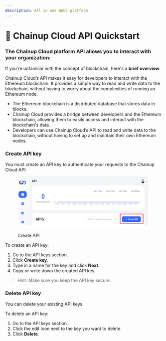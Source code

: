 ```yaml
---
description: All in one Web3 platform
---
```


# 🔎 Chainup Cloud API Quickstart

### The Chainup Cloud platform API allows you to interact with your organization:

If you're unfamiliar with the concept of blockchain, here's a **brief overview**:

Chainup Cloud’s API makes it easy for developers to interact with the Ethereum blockchain. It provides a simple way to read and write data to the blockchain, without having to worry about the complexities of running an Ethereum node.

* The Ethereum blockchain is a distributed database that stores data in blocks.
* Chainup Cloud provides a bridge between developers and the Ethereum blockchain, allowing them to easily access and interact with the blockchain's data.
* Developers can use Chainup Cloud’s API to read and write data to the blockchain, without having to set up and maintain their own Ethereum nodes.

### Create API key

You must create an API key to authenticate your requests to the Chainup Cloud API.

<figure><img src="../.gitbook/assets/image (1) (1) (1).png" alt=""><figcaption><p>Create API</p></figcaption></figure>

To create an API key:

1. Go to the API keys section.
2. Click **Create key**.
3. Type in a name for the key and click **Next**.
4. Copy or write down the created API key.

> Hint: Make sure you keep the API key secure.

### Delete API key

You can delete your existing API keys.

To delete an API key:

1. Go to the API keys section.
2. Click the edit icon next to the key you want to delete.
3. Click **Delete**.

